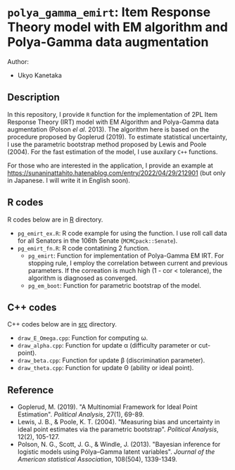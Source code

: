 # `polya_gamma_emirt`: Item Response Theory model with EM algorithm and Polya-Gamma data augmentation

Author: 

- Ukyo Kanetaka

## Description

In this repository, I provide `R` function for the implementation of 2PL Item Response Theory (IRT) model with EM Algorithm and Polya-Gamma data augmentation (Polson *el al*. 2013). The algorithm here is based on the procedure proposed by Goplerud (2019). To estimate statistical uncertainty, I use the parametric bootstrap method proposed by Lewis and Poole (2004). For the fast estimation of the model, I use auxilary `C++` functions.

For those who are interested in the application, I provide an example at https://sunaninattahito.hatenablog.com/entry/2022/04/29/212901 (but only in Japanese. I will write it in English soon). 

## R codes

R codes below are in [R](https://github.com/vkyo23/polya_gamma_emirt/tree/main/R) directory.

- `pg_emirt_ex.R`: R code example for using the function. I use roll call data for all Senators in the 106th Senate (`MCMCpack::Senate`).
- `pg_emirt_fn.R`: R code contatining 2 function.
  - `pg_emirt`: Function for implementation of Polya-Gamma EM IRT. For stopping rule, I employ the correlation between current and previous parameters. If the correation is much high (1 - cor < tolerance), the algorithm is diagnosed as converged.
  - `pg_em_boot`: Function for parametric bootstrap of the model.

## C++ codes

C++ codes below are in [src](https://github.com/vkyo23/polya_gamma_emirt/tree/main/src) directory.

- `draw_E_Omega.cpp`: Function for computing ω.
- `draw_alpha.cpp`: Function for update α (difficulty parameter or cut-point).
- `draw_beta.cpp`: Function for update β (discrimination parameter).
- `draw_theta.cpp`: Function for update Θ (ability or ideal point).

## Reference

- Goplerud, M. (2019). "A Multinomial Framework for Ideal Point Estimation". *Political Analysis*, 27(1), 69-89.
- Lewis, J. B., & Poole, K. T. (2004). "Measuring bias and uncertainty in ideal point estimates via the parametric bootstrap". *Political Analysis*, 12(2), 105-127.
- Polson, N. G., Scott, J. G., & Windle, J. (2013). "Bayesian inference for logistic models using Pólya–Gamma latent variables". *Journal of the American statistical Association*, 108(504), 1339-1349.
